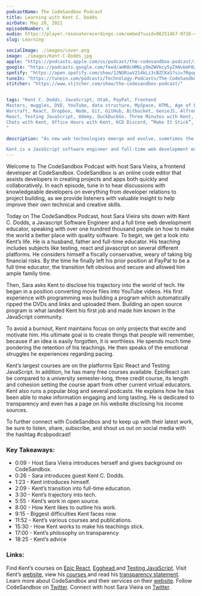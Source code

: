 ```yaml
---
podcastName: The CodeSandbox Podcast
title: Learning with Kent C. Dodds
airDate: May 20, 2021
episodeNumber: 4
audio: https://player.resonaterecordings.com/embed?uuid=082514b7-9718-464e-8393-bb9d8c1152fb&accentColor=13,180,206&backgroundColor=242,242,242
slug: Learning

socialImage: ./images/cover.png
image: ./images/Kent-C-Dodds.jpg
apple: "https://podcasts.apple.com/us/podcast/the-codesandbox-podcast/id1558498059"
google: "https://podcasts.google.com/feed/aHR0cHM6Ly9mZWVkcy5yZXNvbmF0ZXJlY29yZGluZ3MuY29tL2NvZGVzYW5kYm94LXBvZGNhc3Q"
spotify: "https://open.spotify.com/show/1JNGRiwV214kLi3cBZCKaS?si=7Rgupv6MRPyYWr4iKYTLTw&nd=1"
tuneIn: "https://tunein.com/podcasts/Technology-Podcasts/The-CodeSandbox-Podcast-p1416545/"
stitcher: "https://www.stitcher.com/show/the-codesandbox-podcast/"


tags: "Kent C. Dodds, JavaScript, Utah, PayPal, Frontend
Masters, muggles, DVD, YouTube, data structure, MySpace, HTML, Age of Empires, StarCraft,
Warcraft, React, Dropbox, Node, Git, GitHub, Bitbucket, GenieJS, Alfred, NPM, Egghead, Epic
React, Testing JavaScript, Udemy, DuckDuckGo, Three Minutes with Kent, Live with Kent,
Chats with Kent, Office Hours with Kent, KCD Discord, “Make It Stick”, KCD Learning Clubs
"

description: "As new web technologies emerge and evolve, sometimes the best way to learn is to take a hands-on approach. No one knows this better than our guest for this episode, Kent C. Dodds. 

Kent is a JavaScript software engineer and full-time web development educator who has taught hundreds of thousands of people how to make the world a better place with quality software. We talked about his transition into working for himself, his philosophies behind teaching and learning, and how he balances and maintains all the educational content he creates."
---
```


Welcome to The CodeSandbox Podcast with host Sara Vieira, a frontend developer
at CodeSandbox. CodeSandbox is an online code editor that assists developers in
creating projects and apps both quickly and collaboratively. In each episode,
tune in to hear discussions with knowledgeable developers on everything from
developer relations to project building, as we provide listeners with valuable
insight to help improve their own technical and creative skills.

Today on The CodeSandbox Podcast, host Sara Vieira sits down with Kent C. Dodds,
a Javascript Software Engineer and a full time web development educator,
speaking with over one hundred thousand people on how to make the world a better
place with quality software. To begin, we get a look into Kent’s life. He is a
husband, father and full-time educator. His teaching includes subjects like
testing, react and javascript on several different platforms. He considers
himself a fiscally conservative, weary of taking big financial risks. By the
time he finally left his prior position at PayPal to be a full time educator,
the transition felt obvious and secure and allowed him ample family time.

Then, Sara asks Kent to disclose his trajectory into the world of tech. He began
in a position converting movie files into YouTube videos. His first experience
with programming was building a program which automatically ripped the DVDs and
links and uploaded them. Building an open source program is what landed Kent his
first job and made him known in the JavaScript community.

To avoid a burnout, Kent maintains focus on only projects that excite and
motivate him. His ultimate goal is to create things that people will remember,
because if an idea is easily forgotten, it is worthless. He spends much time
pondering the retention of his teachings. He then speaks of the emotional
struggles he experiences regarding pacing.

Kent’s largest courses are on the platforms Epic React and Testing JavaScript.
In addition, he has many free courses available. EpicReact can be compared to a
university semester-long, three credit course, its length and cohesion setting
the course apart from other current virtual educators. Kent also runs a popular
blog and several podcasts. He explains how he has been able to make information
engaging and long lasting. He is dedicated to transparency and even has a page
on his website disclosing his income sources.

To further connect with CodeSandbox and to keep up with their latest work, be
sure to listen, share, subscribe, and shout us out on social media with the
hashtag #csbpodcast!

### Key Takeaways:

- 0:09 - Host Sara Vieira introduces herself and gives background on
  CodeSandbox.
- 0:26 - Sara introduces guest Kent C. Dodds.
- 1:23 - Kent introduces himself.
- 2:09 - Kent’s transition into full-time education.
- 3:30 - Kent’s trajectory into tech.
- 5:55 - Kent’s work in open source.
- 8:00 - How Kent likes to outline his work.
- 9:15 - Biggest difficulties Kent faces now.
- 11:52 - Kent’s various courses and publications.
- 15:30 - How Kent works to make his teachings stick.
- 17:00 - Kent’s philosophy on transparency
- 18:25 - Kent’s advice

### Links:

Find Kent’s courses on
[Epic](https://epicreact.dev/)[ ](https://epicreact.dev/)[React](https://epicreact.dev/),
[Egghead](https://egghead.io/)[ ](https://egghead.io/)and
[Testing](https://testingjavascript.com/)[ ](https://testingjavascript.com/)[JavaScript](https://testingjavascript.com/).
Visit Kent’s [website](https://kentcdodds.com/), view his
[courses](https://kentcdodds.com/courses/)[ ](https://kentcdodds.com/courses/)and
read his
[transparency](https://kentcdodds.com/transparency/)[ ](https://kentcdodds.com/transparency/)[statement](https://kentcdodds.com/transparency/).
Learn more about CodeSandbox and their services on their
[website](https://codesandbox.io). Follow CodeSandbox on
[Twitte](https://twitter.com/codesandbox?lang=en)[r](https://twitter.com/codesandbox?lang=en).
Connect with host Sara Vieira on
[Twitte](https://twitter.com/NikkitaFTW)[r](https://twitter.com/NikkitaFTW).
